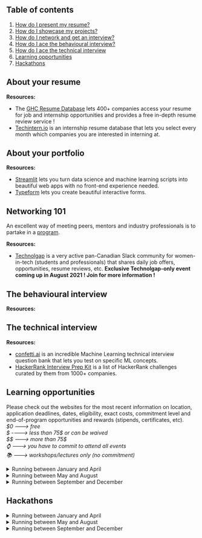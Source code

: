 ## Table of contents
1. [How do I present my resume?](https://github.com/nadiaenh/cheatsheet/blob/main/career%20and%20personal%20development.md#about-your-resume)
2. [How do I showcase my projects?](https://github.com/nadiaenh/cheatsheet/blob/main/career%20and%20personal%20development.md#about-your-portfolio)
3. [How do I network and get an interview?](https://github.com/nadiaenh/cheatsheet/blob/main/career%20and%20personal%20development.md#networking-101)
4. [How do I ace the behavioural interview?](https://github.com/nadiaenh/cheatsheet/blob/main/career%20and%20personal%20development.md#the-behavioural-interview)
5. [How do I ace the technical interview](https://github.com/nadiaenh/cheatsheet/blob/main/career%20and%20personal%20development.md#the-technical-interview)
6. [Learning opportunities](https://github.com/nadiaenh/cheatsheet/blob/main/career%20and%20personal%20development.md#learning-opportunities)
7. [Hackathons](https://github.com/nadiaenh/cheatsheet/blob/main/career%20and%20personal%20development.md#hackathons)

## About your resume

**Resources:**  
* The [GHC Resume Database](https://ghc.anitab.org/attend/resume-database) lets 400+ companies access your resume for job and internship opportunities and provides a free in-depth resume review service !
* [Techintern.io](https://www.techintern.io/student) is an internship resume database that lets you select every month which companies you are interested in interning at.

## About your portfolio

**Resources:**  
* [Streamlit](https://streamlit.io/) lets you turn data science and machine learning scripts into beautiful web apps with no front-end experience needed.
* [Typeform](https://www.typeform.com/) lets you create beautiful interactive forms.

## Networking 101

An excellent way of meeting peers, mentors and industry professionals is to partake in a [program](https://github.com/nadiaenh/cheatsheet/blob/main/Getting%20a%20job.md#learning-opportunities). 

**Resources:**
* [Technolgap](https://tinyurl.com/join-technolgap) is a very active pan-Canadian Slack community for women-in-tech (students and professionals) that shares daily job offers, opportunities, resume reviews, etc. **Exclusive Technolgap-only event coming up in August 2021 ! Join for more information !**

## The behavioural interview

**Resources:**  

## The technical interview

**Resources:**  
* [confetti.ai](https://www.confetti.ai/) is an incredible Machine Learning technical interview question bank that lets you test on specific ML concepts. 
* [HackerRank Interview Prep Kit](https://www.hackerrank.com/interview/interview-preparation-kit) is a list of HackerRank challenges curated by them from 1000+ companies.  

## Learning opportunities
Please check out the websites for the most recent information on location, application deadlines, dates, eligibility, exact costs, commitment level and end-of-program opportunities and rewards (stipends, certificates, etc).   
*$0 ---> free  
$ ----> less than 75$ or can be waived  
$$ ---> more than 75$  
:watch: ---> you have to commit to attend all events  
:books: ---> workshops/lectures only (no commitment)*

<details>
  <summary> Running between January and April </summary>  
  
* [AI Launch Lab R&D Program](https://launchlab.ai/rd-program/) is a research and development program that has you working on a real-world (no like, actually) AI project under a mandator (a company, a PhD student, etc.) **Runs Jan-Mar, $, :watch:**

 </details>

<details>
  <summary> Running between May and August </summary>  
  
* [AI4Good Lab](https://www.ai4goodlab.com/) is a 7-week women-only introduction to machine learning and artificial intelligence program concluding in a 3-week team project that lets you make valuable connections and is an excellent springboard into the world of ML/AI. **Runs May-June, $, :watch:**
* [AI Launch Lab R&D Program](https://launchlab.ai/rd-program/) is a research and development program that has you working on a real-world (no like, actually) AI project under a mandator (a company, a PhD student, etc.) **Runs Jun-Aug, $, :watch:**
* [URx Talent Development Program](https://onereq.com/urx/talent-development-program/) is a series of workshops designed to help you start your career in tech. **Runs Jun-Aug, $0, :books:**
  
</details>

<details>
  <summary> Running between September and December </summary>  
  
* [DS4A/Women](https://www.correlation-one.com/data-science-for-all-women) is a virtual 7-week Data Science program for women that teaches you real-world data analysis skills  concluding with a team project, and lets you network and be matched with a mentor. **Runs Sep-Oct, $0, :watch:**
* [AI Launch Lab R&D Program](https://launchlab.ai/rd-program/) is a research and development program that has you working on a real-world (no like, actually) AI project under a mandator (a company, a PhD student, etc.) **Runs Sep-Nov, $, :watch:**
  
</details>

## Hackathons

<details>
  <summary> Running between January and April </summary>  

</details>
 
<details>
  <summary> Running between May and August </summary>  

* [TechNova](https://www.itstechnova.org/) is UWaterloo's first global women-in-tech hackathon, featuring a 3-day workshop period followed by the 36-hour hackathon and concluding with a 5-day networking period. **Applications close July 12th, runs Aug 24-29th 2021**

</details>

<details>
  <summary> Running between September and December </summary>  

</details>
